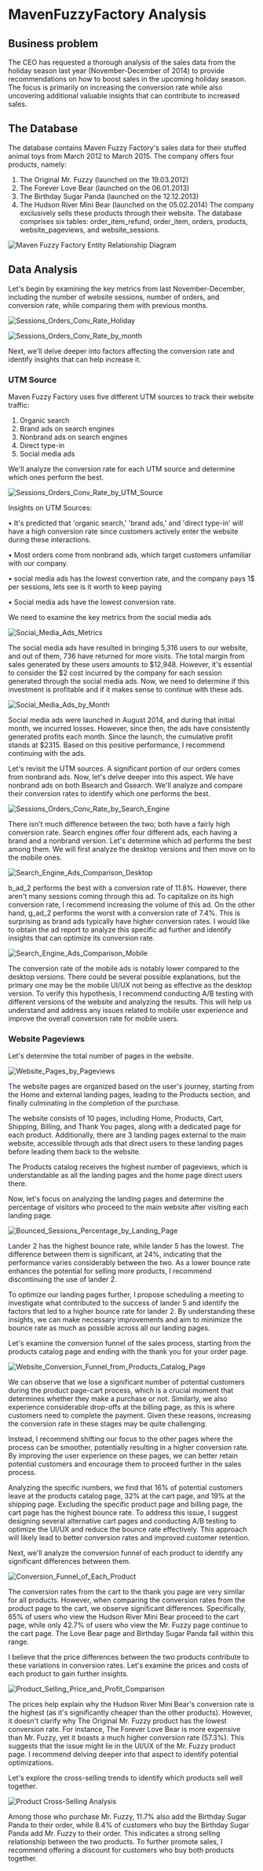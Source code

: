 # MavenFuzzyFactory Analysis
## Business problem
The CEO has requested a thorough analysis of the sales data from the holiday season last year (November-December of 2014) to provide recommendations on how to boost sales in the upcoming holiday season. The focus is primarily on increasing the conversion rate while also uncovering additional valuable insights that can contribute to increased sales.

## The Database
The database contains Maven Fuzzy Factory's sales data for their stuffed animal toys from March 2012 to March 2015. The company offers four products, namely:
1.	The Original Mr. Fuzzy (launched on the 19.03.2012)
2.	The Forever Love Bear (launched on the 06.01.2013)
3.	The Birthday Sugar Panda (launched on the 12.12.2013)
4.	The Hudson River Mini Bear (launched on the 05.02.2014)
The company exclusively sells these products through their website. The database comprises six tables: order_item_refund, order_item, orders, products, website_pageviews, and website_sessions.

![Maven Fuzzy Factory Entity Relationship Diagram](Pictures/Entity_Relationship_Diagram.jpg)

## Data Analysis
Let's begin by examining the key metrics from last November-December, including the number of website sessions, number of orders, and conversion rate, while comparing them with previous months.

![Sessions_Orders_Conv_Rate_Holiday](/Pictures/Sessions_Orders_Conv_Rate_Holiday.png)


![Sessions_Orders_Conv_Rate_by_month](/Pictures/Sessions_Orders_Conv_Rate_by_month.png)

Next, we'll delve deeper into factors affecting the conversion rate and identify insights that can help increase it.

### UTM Source
Maven Fuzzy Factory uses five different UTM sources to track their website traffic:
1.	Organic search
2.	Brand ads on search engines
3.	Nonbrand ads on search engines
4.	Direct type-in
5.	Social media ads

We'll analyze the conversion rate for each UTM source and determine which ones perform the best.

![Sessions_Orders_Conv_Rate_by_UTM_Source](/Pictures/Sessions_Orders_Conv_Rate_by_UTM_Source.png)

Insights on UTM Sources:

•	It's predicted that 'organic search,' 'brand ads,' and 'direct type-in' will have a high conversion rate since customers actively enter the website during these interactions.

•	Most orders come from nonbrand ads, which target customers unfamiliar with our company.

•	social media ads has the lowest convertion rate, and the company pays 1$ per sessions, lets see is it worth to keep paying

•	Social media ads have the lowest conversion rate.

We need to examine the key metrics from the social media ads

![Social_Media_Ads_Metrics](/Pictures/Social_Media_Ads_Metrics.png)

The social media ads have resulted in bringing 5,316 users to our website, and out of them, 736 have returned for more visits. The total margin from sales generated by these users amounts to $12,948. However, it's essential to consider the $2 cost incurred by the company for each session generated through the social media ads. Now, we need to determine if this investment is profitable and if it makes sense to continue with these ads.

![Social_Media_Ads_by_Month](/Pictures/Social_Media_Ads_by_Month.png)

Social media ads were launched in August 2014, and during that initial month, we incurred losses. However, since then, the ads have consistently generated profits each month. Since the launch, the cumulative profit stands at $2315. Based on this positive performance, I recommend continuing with the ads.

Let's revisit the UTM sources. A significant portion of our orders comes from nonbrand ads. Now, let's delve deeper into this aspect. We have nonbrand ads on both Bsearch and Gsearch. We'll analyze and compare their conversion rates to identify which one performs the best.

![Sessions_Orders_Conv_Rate_by_Search_Engine](/Pictures/Sessions_Orders_Conv_Rate_by_Search_Engine_.png)

There isn't much difference between the two; both have a fairly high conversion rate. Search engines offer four different ads, each having a brand and a nonbrand version. Let's determine which ad performs the best among them. We will first analyze the desktop versions and then move on to the mobile ones.

![Search_Engine_Ads_Comparison_Desktop](/Pictures/Search_Engine_Ads_Comparison_Desktop_.png)

b_ad_2 performs the best with a conversion rate of 11.8%. However, there aren't many sessions coming through this ad. To capitalize on its high conversion rate, I recommend increasing the volume of this ad.
On the other hand, g_ad_2 performs the worst with a conversion rate of 7.4%. This is surprising as brand ads typically have higher conversion rates. I would like to obtain the ad report to analyze this specific ad further and identify insights that can optimize its conversion rate.

![Search_Engine_Ads_Comparison_Mobile](/Pictures/Search_Engine_Ads_Comparison_Mobile_.png)

The conversion rate of the mobile ads is notably lower compared to the desktop versions. There could be several possible explanations, but the primary one may be the mobile UI/UX not being as effective as the desktop version. To verify this hypothesis, I recommend conducting A/B testing with different versions of the website and analyzing the results. This will help us understand and address any issues related to mobile user experience and improve the overall conversion rate for mobile users.

### Website Pageviews

Let's determine the total number of pages in the website.

![Website_Pages_by_Pageviews](/Pictures/Website_Pages_by_Pageviews.png)

The website pages are organized based on the user's journey, starting from the Home and external landing pages, leading to the Products section, and finally culminating in the completion of the purchase.

The website consists of 10 pages, including Home, Products, Cart, Shipping, Billing, and Thank You pages, along with a dedicated page for each product. Additionally, there are 3 landing pages external to the main website, accessible through ads that direct users to these landing pages before leading them back to the website. 

The Products catalog receives the highest number of pageviews, which is understandable as all the landing pages and the home page direct users there.

Now, let's focus on analyzing the landing pages and determine the percentage of visitors who proceed to the main website after visiting each landing page.

![Bounced_Sessions_Percentage_by_Landing_Page](/Pictures/Bounced_Sessions_Percentage_by_Landing_Page2.png)

Lander 2 has the highest bounce rate, while lander 5 has the lowest. The difference between them is significant, at 24%, indicating that the performance varies considerably between the two. As a lower bounce rate enhances the potential for selling more products, I recommend discontinuing the use of lander 2.

To optimize our landing pages further, I propose scheduling a meeting to investigate what contributed to the success of lander 5 and identify the factors that led to a higher bounce rate for lander 2. By understanding these insights, we can make necessary improvements and aim to minimize the bounce rate as much as possible across all our landing pages.

Let's examine the conversion funnel of the sales process, starting from the products catalog page and ending with the thank you for your order page.

![Website_Conversion_Funnel_from_Products_Catalog_Page](/Pictures/Website_Conversion_Funnel_from_Products_Catalog_Page.png)

We can observe that we lose a significant number of potential customers during the product page-cart process, which is a crucial moment that determines whether they make a purchase or not. Similarly, we also experience considerable drop-offs at the billing page, as this is where customers need to complete the payment. Given these reasons, increasing the conversion rate in these stages may be quite challenging.

Instead, I recommend shifting our focus to the other pages where the process can be smoother, potentially resulting in a higher conversion rate. By improving the user experience on these pages, we can better retain potential customers and encourage them to proceed further in the sales process.

Analyzing the specific numbers, we find that 16% of potential customers leave at the products catalog page, 32% at the cart page, and 19% at the shipping page. Excluding the specific product page and billing page, the cart page has the highest bounce rate. To address this issue, I suggest designing several alternative cart pages and conducting A/B testing to optimize the UI/UX and reduce the bounce rate effectively. This approach will likely lead to better conversion rates and improved customer retention.

Next, we'll analyze the conversion funnel of each product to identify any significant differences between them.

![Conversion_Funnel_of_Each_Product](/Pictures/Conversion_Funnel_of_Each_Product.png)

The conversion rates from the cart to the thank you page are very similar for all products. However, when comparing the conversion rates from the product page to the cart, we observe significant differences. Specifically, 65% of users who view the Hudson River Mini Bear proceed to the cart page, while only 42.7% of users who view the Mr. Fuzzy page continue to the cart page. The Love Bear page and Birthday Sugar Panda fall within this range.

I believe that the price differences between the two products contribute to these variations in conversion rates. Let's examine the prices and costs of each product to gain further insights.

![Product_Selling_Price_and_Profit_Comparison](/Pictures/Product_Selling_Price_and_Profit_Comparison_dots.png)

The prices help explain why the Hudson River Mini Bear's conversion rate is the highest (as it's significantly cheaper than the other products). However, it doesn't clarify why The Original Mr. Fuzzy product has the lowest conversion rate. For instance, The Forever Love Bear is more expensive than Mr. Fuzzy, yet it boasts a much higher conversion rate (57.3%). This suggests that the issue might lie in the UI/UX of the Mr. Fuzzy product page. I recommend delving deeper into that aspect to identify potential optimizations.

Let's explore the cross-selling trends to identify which products sell well together.

![Product Cross-Selling Analysis](/Pictures/Product_Cross-Selling_Analysis.png)

Among those who purchase Mr. Fuzzy, 11.7% also add the Birthday Sugar Panda to their order, while 8.4% of customers who buy the Birthday Sugar Panda add Mr. Fuzzy to their order. This indicates a strong selling relationship between the two products. To further promote sales, I recommend offering a discount for customers who buy both products together.
